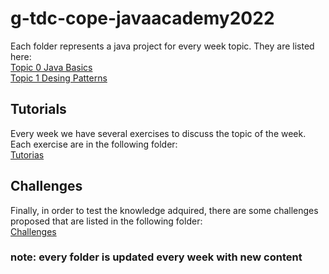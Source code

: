 # g-tdc-cope-javaacademy2022

Each folder represents a java project for every week topic. They are listed here:\
[Topic 0 Java Basics](https://github.com/mateo-tavera/g-tdc-cope-javaacademy2022/tree/main/Topic%200_Introduction/ExercisesOnJavaBasics)\
[Topic 1 Desing Patterns](https://github.com/mateo-tavera/g-tdc-cope-javaacademy2022/tree/main/Topic_1_Desing_Patterns)

## Tutorials
Every week we have several exercises to discuss the topic of the week. Each exercise are in the following folder:\
[Tutorias](https://github.com/mateo-tavera/g-tdc-cope-javaacademy2022/tree/main/Tutorias)


## Challenges
Finally, in order to test the knowledge adquired, there are some challenges proposed that are listed in the following folder:\
[Challenges](https://github.com/mateo-tavera/g-tdc-cope-javaacademy2022/tree/main/Challenge)

### note: every folder is updated every week with new content
